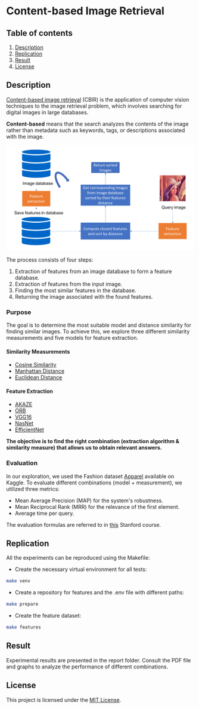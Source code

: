 # Content-based Image Retrieval

## Table of contents

1. [Description](#description)
2. [Replication](#replication)
3. [Result](#result)
4. [License](#license)

## Description

[Content-based image retrieval](https://en.wikipedia.org/wiki/Content-based_image_retrieval) (CBIR) is the application of computer vision techniques to the image retrieval problem, which involves searching for digital images in large databases.

**Content-based** means that the search analyzes the contents of the image rather than metadata such as keywords, tags, or descriptions associated with the image.

![CBIR](reports/images/cbir.png)

The process consists of four steps:
1. Extraction of features from an image database to form a feature database.
2. Extraction of features from the input image.
3. Finding the most similar features in the database.
4. Returning the image associated with the found features.

### Purpose

The goal is to determine the most suitable model and distance similarity for finding similar images. To achieve this, we explore three different similarity measurements and five models for feature extraction.

#### Similarity Measurements
* [Cosine Similarity](https://en.wikipedia.org/wiki/Cosine_similarity)
* [Manhattan Distance](https://en.wikipedia.org/wiki/Manhattan_distance)
* [Euclidean Distance](https://en.wikipedia.org/wiki/Euclidean_space)

#### Feature Extraction
* [AKAZE](https://docs.opencv.org/3.4/db/d70/tutorial_akaze_matching.html)
* [ORB](https://opencv-python-tutroals.readthedocs.io/en/latest/py_tutorials/py_feature2d/py_orb/py_orb.html)
* [VGG16](https://neurohive.io/en/popular-networks/vgg16/)
* [NasNet](https://paperswithcode.com/model/nasnet?variant=nasnetalarge)
* [EfficientNet](https://paperswithcode.com/method/efficientnet)

**The objective is to find the right combination (extraction algorithm & similarity measure) that allows us to obtain relevant answers.**

### Evaluation

In our exploration, we used the Fashion dataset [Apparel](https://www.kaggle.com/trolukovich/apparel-images-dataset) available on Kaggle.
To evaluate different combinations (model + measurement), we utilized three metrics:

* Mean Average Precision (MAP) for the system's robustness.
* Mean Reciprocal Rank (MRR) for the relevance of the first element.
* Average time per query.

The evaluation formulas are referred to in [this](https://web.stanford.edu/class/cs276/handouts/EvaluationNew-handout-1-per.pdf) Stanford course.

## Replication

All the experiments can be reproduced using the Makefile:

- Create the necessary virtual environment for all tests:

```bash
make venv
```

- Create a repository for features and the .env file with different paths:

```bash
make prepare
```

- Create the feature dataset:

```bash
make features
```

## Result

Experimental results are presented in the report folder. Consult the PDF file and graphs to analyze the performance of different combinations.

## License

This project is licensed under the [MIT License](LICENSE).
